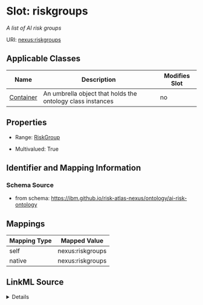 

# Slot: riskgroups


_A list of AI risk groups_





URI: [nexus:riskgroups](https://ibm.github.io/risk-atlas-nexus/ontology/riskgroups)



<!-- no inheritance hierarchy -->





## Applicable Classes

| Name | Description | Modifies Slot |
| --- | --- | --- |
| [Container](Container.md) | An umbrella object that holds the ontology class instances |  no  |







## Properties

* Range: [RiskGroup](RiskGroup.md)

* Multivalued: True





## Identifier and Mapping Information







### Schema Source


* from schema: https://ibm.github.io/risk-atlas-nexus/ontology/ai-risk-ontology




## Mappings

| Mapping Type | Mapped Value |
| ---  | ---  |
| self | nexus:riskgroups |
| native | nexus:riskgroups |




## LinkML Source

<details>
```yaml
name: riskgroups
description: A list of AI risk groups
from_schema: https://ibm.github.io/risk-atlas-nexus/ontology/ai-risk-ontology
rank: 1000
alias: riskgroups
owner: Container
domain_of:
- Container
range: RiskGroup
multivalued: true
inlined: true
inlined_as_list: true

```
</details>